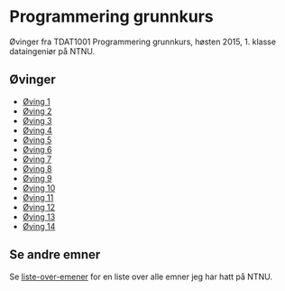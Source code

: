 # Programmering grunnkurs
Øvinger fra TDAT1001 Programmering grunnkurs, høsten 2015, 1. klasse dataingeniør på NTNU.

## Øvinger
- [Øving 1](Øving%2001)
- [Øving 2](Øving%2002)
- [Øving 3](Øving%2003)
- [Øving 4](Øving%2004)
- [Øving 5](Øving%2005)
- [Øving 6](Øving%2006)
- [Øving 7](Øving%2007)
- [Øving 8](Øving%2008)
- [Øving 9](Øving%2009)
- [Øving 10](Øving%2010)
- [Øving 11](Øving%2011)
- [Øving 12](Øving%2012)
- [Øving 13](Øving%2013)
- [Øving 14](Øving%2014)

## Se andre emner
Se [liste-over-emener](https://github.com/Knutakir/liste-over-emner) for en liste over alle emner jeg har hatt på NTNU.

